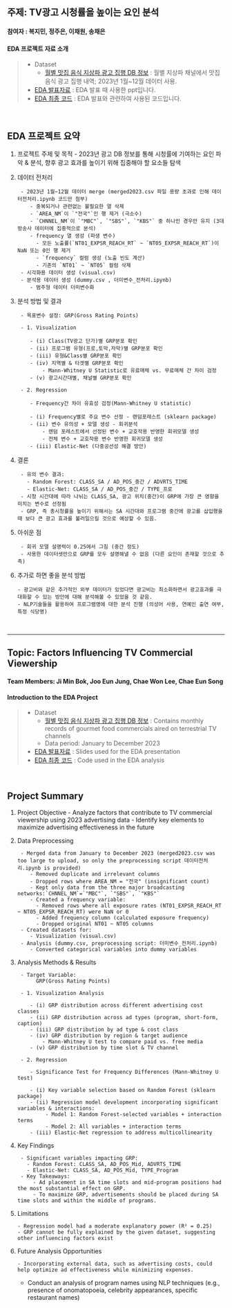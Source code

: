## 주제: TV광고 시청률을 높이는 요인 분석
#### 참여자 : 복지민, 정주은, 이채원, 송채은
#### EDA 프로젝트 자료 소개
> * Dataset 
>   * [월별 맛집 음식 지상파 광고 집행 DB 정보](https://www.bigdata-culture.kr/bigdata/user/data_market/detail.do?id=c633755c-6631-4cfd-ab20-b16ff294dc2c) : 월별 지상파 채널에서 맛집 음식 광고 집행 내역; 2023년 1월~12월 데이터 사용. 
> * [EDA 발표자료](https://github.com/wlalsl/13th-EDA/blob/main/%EB%AF%B8%EB%94%94%EC%96%B4/25_1_DSL_EDA_%EB%AF%B8%EB%94%94%EC%96%B4.pdf) : EDA 발표 때 사용한 ppt입니다.
> * [EDA 최종 코드](https://github.com/wlalsl/13th-EDA/blob/main/%EB%AF%B8%EB%94%94%EC%96%B4/code/%E1%84%82%E1%85%A1%E1%84%86%E1%85%AE%2B%E1%84%80%E1%85%A5%E1%86%B7%E1%84%8C%E1%85%A5%E1%86%BC%2B%E1%84%92%E1%85%AC%E1%84%80%E1%85%B1.ipynb) : EDA 발표와 관련하여 사용된 코드입니다.

<br>



## EDA 프로젝트 요약

1. 프로젝트 주제 및 목적
        - 2023년 광고 DB 정보를 통해 시청률에 기여하는 요인 파악 & 분석, 향후 광고 효과를 높이기 위해 집중해야 할 요소들 탐색

2. 데이터 전처리

        - 2023년 1월~12월 데이터 merge (merged2023.csv 파일 용량 초과로 인해 데이터전처리.ipynb 코드만 첨부)
           - 중복되거나 관련없는 불필요한 열 삭제
           - `AREA_NM`이 `"전국"`인 행 제거 (극소수)
           - `CHNNEL_NM`이 `"MBC"`, `"SBS"`, `"KBS"` 중 하나인 경우만 유지 (3대 방송사 데이터에 집중적으로 분석)
           - frequency 열 생성 (파생 변수)
             - 모든 노출률(`NT01_EXPSR_REACH_RT` ~ `NT05_EXPSR_REACH_RT`)이 NaN 또는 0인 행 제거
             - `frequency` 컬럼 생성 (노출 빈도 계산)
             - 기존의 `NT01` ~ `NT05` 컬럼 삭제
        - 시각화용 데이터 생성 (visual.csv)
        - 분석용 데이터 생성 (dummy.csv , 더미변수_전처리.ipynb)
           - 범주형 데이터 더미변수화
            
 
4. 분석 방법 및 결과
    
        - 목표변수 설정: GRP(Gross Rating Points)
   
        - 1. Visualization
   
           - (i) Class(TV광고 단가)별 GRP분포 확인
           - (ii) 프로그램 유형(프로,토막,자막)별 GRP분포 확인
           - (iii) 유형&Class별 GRP분포 확인
           - (iv) 지역별 & 타겟별 GRP분포 확인
               - Mann-Whitney U Statistic로 유료매체 vs. 무료매체 간 차이 검정
           - (v) 광고시간대별, 채널별 GRP분포 확인
   
        - 2. Regression
   
           - Frequency간 차이 유효성 검정(Mann-Whitney U statistic)
   
           - (i) Frequency별로 주요 변수 선정 - 랜덤포레스트 (sklearn package)
           - (ii) 변수 유의성 + 모델 생성 - 회귀분석
               - 랜덤 포레스트에서 선정된 변수 + 교호작용 반영한 회귀모델 생성
               - 전체 변수 + 교호작용 변수 반영한 회귀모델 생성
           - (iii) Elastic-Net (다중공선성 해결 방안)
		    
6. 결론

        - 유의 변수 결과:
          - Random Forest: CLASS_SA / AD_POS_중간 / ADVRTS_TIME
          - Elastic-Net: CLASS_SA / AD_POS_중간 / TYPE_프로
        - 시청 시간대에 따라 나뉘는 CLASS_SA, 광고 위치(중간)이 GRP에 가장 큰 영향을 미치는 변수로 선정됨
        - GRP, 즉 총시청률을 높이기 위해서는 SA 시간대와 프로그램 중간에 광고를 삽입했을때 보다 큰 광고 효과를 불러일으킬 것으로 예상할 수 있음. 
    
8. 아쉬운 점
    
        - 회귀 모델 설명력이 0.25에서 그침 (중간 정도)
        - 사용한 데이터셋만으로 GRP를 모두 설명해낼 수 없음 (다른 요인이 존재할 것으로 추측)

10. 추가로 하면 좋을 분석 방법
    
        - 광고비와 같은 추가적인 외부 데이터가 있었다면 광고비는 최소화하면서 광고효과를 극대화할 수 있는 방안에 대해 분석해볼 수 있었을 것 같음.
        - NLP기술들을 활용하여 프로그램명에 대한 분석 진행 (의성어 사용, 연예인 출연 여부, 특정 식당명)

<br>




--------------------------------------------------------------------------------------------------------------------------------


## Topic: Factors Influencing TV Commercial Viewership
#### Team Members: Ji Min Bok, Joo Eun Jung, Chae Won Lee, Chae Eun Song
#### Introduction to the EDA Project
> * Dataset 
>   * [월별 맛집 음식 지상파 광고 집행 DB 정보](https://www.bigdata-culture.kr/bigdata/user/data_market/detail.do?id=c633755c-6631-4cfd-ab20-b16ff294dc2c) : Contains monthly records of gourmet food commercials aired on terrestrial TV channels
>   * Data period: January to December 2023
> * [EDA 발표자료](https://github.com/wlalsl/13th-EDA/blob/main/%EB%AF%B8%EB%94%94%EC%96%B4/25_1_DSL_EDA_%EB%AF%B8%EB%94%94%EC%96%B4.pdf) : Slides used for the EDA presentation
> * [EDA 최종 코드](https://github.com/wlalsl/13th-EDA/blob/main/%EB%AF%B8%EB%94%94%EC%96%B4/code/%E1%84%82%E1%85%A1%E1%84%86%E1%85%AE%2B%E1%84%80%E1%85%A5%E1%86%B7%E1%84%8C%E1%85%A5%E1%86%BC%2B%E1%84%92%E1%85%AC%E1%84%80%E1%85%B1.ipynb) : Code used in the EDA analysis

<br>



## Project Summary

1. Project Objective
        - Analyze factors that contribute to TV commercial viewership using 2023 advertising data
        - Identify key elements to maximize advertising effectiveness in the future

2. Data Preprocessing

        - Merged data from January to December 2023 (merged2023.csv was too large to upload, so only the preprocessing script 데이터전처리.ipynb is provided)
           - Removed duplicate and irrelevant columns
           - Dropped rows where AREA_NM = "전국" (insignificant count)
           - Kept only data from the three major broadcasting networks:`CHNNEL_NM`=`"MBC"`, `"SBS"`, `"KBS"` 
           - Created a frequency variable:
             - Removed rows where all exposure rates (NT01_EXPSR_REACH_RT ~ NT05_EXPSR_REACH_RT) were NaN or 0
             - Added frequency column (calculated exposure frequency)
             - Dropped original NT01 ~ NT05 columns
        - Created datasets for:
           - Visualization (visual.csv)
        - Analysis (dummy.csv, preprocessing script: 더미변수_전처리.ipynb)
           - Converted categorical variables into dummy variables
            
 
4. Analysis Methods & Results
    
        - Target Variable:
             GRP(Gross Rating Points)
   
        - 1. Visualization Analysis
   
           - (i) GRP distribution across different advertising cost classes
           - (ii) GRP distribution across ad types (program, short-form, caption)
           - (iii) GRP distribution by ad type & cost class
           - (iv) GRP distribution by region & target audience
               - Mann-Whitney U test to compare paid vs. free media
           - (v) GRP distribution by time slot & TV channel
   
        - 2. Regression
   
           - Significance Test for Frequency Differences (Mann-Whitney U test)
   
           - (i) Key variable selection based on Random Forest (sklearn package)
           - (ii) Regression model development incorporating significant variables & interactions:
                - Model 1: Random Forest-selected variables + interaction terms
                - Model 2: All variables + interaction terms
           - (iii) Elastic-Net regression to address multicollinearity
		    
6. Key Findings

        - Significant variables impacting GRP:
          - Random Forest: CLASS_SA, AD_POS_Mid, ADVRTS_TIME
          - Elastic-Net: CLASS_SA, AD_POS_Mid, TYPE_Program
        - Key Takeaways:
            - Ad placement in SA time slots and mid-program positions had the most substantial effect on GRP.
            - To maximize GRP, advertisements should be placed during SA time slots and within the middle of programs.
    
8.  Limitations
    
        - Regression model had a moderate explanatory power (R² = 0.25)
        - GRP cannot be fully explained by the given dataset, suggesting other influencing factors exist

10. Future Analysis Opportunities
    
        - Incorporating external data, such as advertising costs, could help optimize ad effectiveness while minimizing expenses.
	- Conduct an analysis of program names using NLP techniques (e.g., presence of onomatopoeia, celebrity appearances, specific restaurant names)

<br>


 
